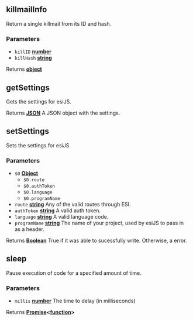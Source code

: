 <!-- Generated by documentation.js. Update this documentation by updating the source code. -->

## killmailInfo

Return a single killmail from its ID and hash.

### Parameters

-   `killID` **[number][1]** 
-   `killHash` **[string][2]** 

Returns **[object][3]** 

## getSettings

Gets the settings for esiJS.

Returns **[JSON][4]** A JSON object with the settings.

## setSettings

Sets the settings for esiJS.

### Parameters

-   `$0` **[Object][3]** 
    -   `$0.route`  
    -   `$0.authToken`  
    -   `$0.language`  
    -   `$0.programName`  
-   `route` **[string][2]** Any of the valid routes through ESI.
-   `authToken` **[string][2]** A valid auth token.
-   `language` **[string][2]** A valid language code.
-   `programName` **[string][2]** The name of your project, used by esiJS to pass in as a header.

Returns **[Boolean][5]** True if it was able to sucessfully write. Otherwise, a error.

## sleep

Pause execution of code for a specified amount of time.

### Parameters

-   `millis` **[number][1]** The time to delay (in milliseconds)

Returns **[Promise][6]&lt;[function][7]>** 

[1]: https://developer.mozilla.org/docs/Web/JavaScript/Reference/Global_Objects/Number

[2]: https://developer.mozilla.org/docs/Web/JavaScript/Reference/Global_Objects/String

[3]: https://developer.mozilla.org/docs/Web/JavaScript/Reference/Global_Objects/Object

[4]: https://developer.mozilla.org/docs/Web/JavaScript/Reference/Global_Objects/JSON

[5]: https://developer.mozilla.org/docs/Web/JavaScript/Reference/Global_Objects/Boolean

[6]: https://developer.mozilla.org/docs/Web/JavaScript/Reference/Global_Objects/Promise

[7]: https://developer.mozilla.org/docs/Web/JavaScript/Reference/Statements/function
